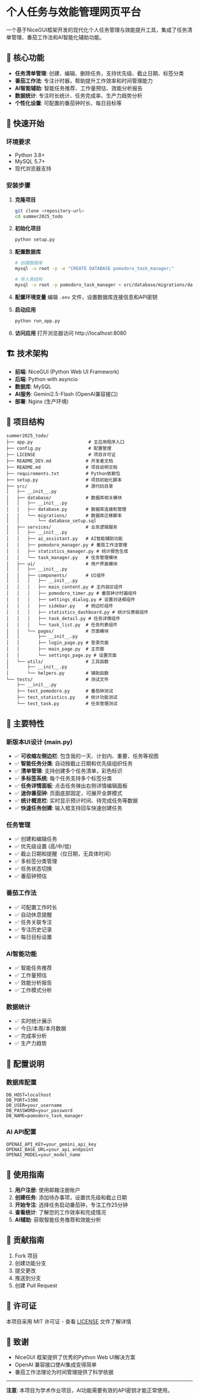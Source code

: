# 个人任务与效能管理网页平台

一个基于NiceGUI框架开发的现代化个人任务管理与效能提升工具，集成了任务清单管理、番茄工作法和AI智能化辅助功能。

## 🍅 核心功能

- **任务清单管理**: 创建、编辑、删除任务，支持优先级、截止日期、标签分类
- **番茄工作法**: 专注计时器，帮助提升工作效率和时间管理能力
- **AI智能辅助**: 智能任务推荐、工作量预估、效能分析报告
- **数据统计**: 专注时长统计、任务完成率、生产力趋势分析
- **个性化设置**: 可配置的番茄钟时长、每日目标等

## 🚀 快速开始

### 环境要求

- Python 3.8+
- MySQL 5.7+
- 现代浏览器支持

### 安装步骤

1. **克隆项目**
   ```bash
   git clone <repository-url>
   cd summer2025_todo
   ```

2. **初始化项目**
   ```bash
   python setup.py
   ```

3. **配置数据库**
   ```bash
   # 创建数据库
   mysql -u root -p -e "CREATE DATABASE pomodoro_task_manager;"
   
   # 导入表结构
   mysql -u root -p pomodoro_task_manager < src/database/migrations/database_setup.sql
   ```

4. **配置环境变量**
   编辑 `.env` 文件，设置数据库连接信息和API密钥

5. **启动应用**
   ```bash
   python run_app.py
   ```

6. **访问应用**
   打开浏览器访问 http://localhost:8080

## 🏗️ 技术架构

- **前端**: NiceGUI (Python Web UI Framework)
- **后端**: Python with asyncio
- **数据库**: MySQL
- **AI服务**: Gemini2.5-Flash (OpenAI兼容接口)
- **部署**: Nginx (生产环境)

## 📁 项目结构

```
summer2025_todo/
├── app.py                     # 主应用程序入口
├── config.py                  # 配置管理
├── LICENSE                    # 项目许可证
├── README_DEV.md             # 开发者文档
├── README.md                 # 项目说明文档
├── requirements.txt          # Python依赖包
├── setup.py                  # 项目初始化脚本
├── src/                      # 源代码目录
│   ├── __init__.py
│   ├── database/             # 数据库相关模块
│   │   ├── __init__.py
│   │   ├── database.py       # 数据库连接和管理
│   │   └── migrations/       # 数据库迁移脚本
│   │       └── database_setup.sql
│   ├── services/             # 业务逻辑服务
│   │   ├── __init__.py
│   │   ├── ai_assistant.py   # AI智能辅助功能
│   │   ├── pomodoro_manager.py # 番茄工作法管理
│   │   ├── statistics_manager.py # 统计报告生成
│   │   └── task_manager.py   # 任务管理模块
│   ├── ui/                   # 用户界面模块
│   │   ├── __init__.py
│   │   ├── components/       # UI组件
│   │   │   ├── __init__.py
│   │   │   ├── main_content.py # 主内容区组件
│   │   │   ├── pomodoro_timer.py # 番茄钟计时器组件
│   │   │   ├── settings_dialog.py # 设置对话框组件
│   │   │   ├── sidebar.py    # 侧边栏组件
│   │   │   ├── statistics_dashboard.py # 统计仪表板组件
│   │   │   ├── task_detail.py # 任务详情组件
│   │   │   └── task_list.py  # 任务列表组件
│   │   └── pages/            # 页面模块
│   │       ├── __init__.py
│   │       ├── login_page.py # 登录页面
│   │       ├── main_page.py  # 主页面
│   │       └── settings_page.py # 设置页面
│   └── utils/                # 工具函数
│       ├── __init__.py
│       └── helpers.py        # 辅助函数
└── tests/                    # 测试文件
    ├── __init__.py
    ├── test_pomodoro.py      # 番茄钟测试
    ├── test_statistics.py    # 统计功能测试
    └── test_task.py          # 任务管理测试
```

## 🎯 主要特性

### 新版本UI设计 (main.py)
- ✅ **可收缩左侧边栏**: 包含我的一天、计划内、重要、任务等视图
- ✅ **智能任务分类**: 自动按截止日期和优先级组织任务
- ✅ **清单管理**: 支持创建多个任务清单，彩色标识
- ✅ **多标签系统**: 每个任务支持多个标签分类
- ✅ **任务详情面板**: 点击任务弹出右侧详情编辑面板
- ✅ **迷你番茄钟**: 页面底部固定，可展开全屏模式
- ✅ **统计概览栏**: 实时显示预计时间、待完成任务等数据
- ✅ **快速任务创建**: 输入框支持回车快速创建任务

### 任务管理
- ✅ 创建和编辑任务
- ✅ 优先级设置 (高/中/低)
- ✅ 截止日期和提醒（仅日期，无具体时间）
- ✅ 多标签分类管理
- ✅ 任务状态切换
- ✅ 番茄钟预估

### 番茄工作法
- ✅ 可配置工作时长
- ✅ 自动休息提醒
- ✅ 任务关联专注
- ✅ 专注历史记录
- ✅ 每日目标设置

### AI智能功能
- ✅ 智能任务推荐
- ✅ 工作量预估
- ✅ 效能分析报告
- ✅ 工作模式分析

### 数据统计
- ✅ 实时统计展示
- ✅ 今日/本周/本月数据
- ✅ 完成率分析
- ✅ 生产力趋势

## 🔧 配置说明

### 数据库配置
```env
DB_HOST=localhost
DB_PORT=3306
DB_USER=your_username
DB_PASSWORD=your_password
DB_NAME=pomodoro_task_manager
```

### AI API配置
```env
OPENAI_API_KEY=your_gemini_api_key
OPENAI_BASE_URL=your_api_endpoint
OPENAI_MODEL=your_model_name
```

## 📖 使用指南

1. **用户注册**: 使用邮箱注册账户
2. **创建任务**: 添加待办事项，设置优先级和截止日期
3. **开始专注**: 选择任务启动番茄钟，专注工作25分钟
4. **查看统计**: 了解您的工作效率和完成情况
5. **AI辅助**: 获取智能任务推荐和效能分析

## 🤝 贡献指南

1. Fork 项目
2. 创建功能分支
3. 提交更改
4. 推送到分支
5. 创建 Pull Request

## 📄 许可证

本项目采用 MIT 许可证 - 查看 [LICENSE](LICENSE) 文件了解详情

## 🙏 致谢

- NiceGUI 框架提供了优秀的Python Web UI解决方案
- OpenAI 兼容接口使AI集成变得简单
- 番茄工作法理论为时间管理提供了科学依据

---

**注意**: 本项目为学术作业项目，AI功能需要有效的API密钥才能正常使用。